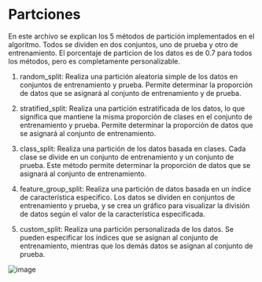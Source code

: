 # Partciones
En este archivo se explican los 5 métodos de partición implementados en el algoritmo. Todos se dividen en dos conjuntos, uno de prueba y otro de entrenamiento. El porcentaje de particion de los datos es de 0.7 para todos los métodos, pero es completamente personalizable.

1) random_split: Realiza una partición aleatoria simple de los datos en conjuntos de entrenamiento y prueba. Permite determinar la proporción de datos que se asignará al conjunto de entrenamiento y de prueba.

2) stratified_split: Realiza una partición estratificada de los datos, lo que significa que mantiene la misma proporción de clases en el conjunto de entrenamiento y prueba. Permite determinar la proporción de datos que se asignará al conjunto de entrenamiento.

3) class_split: Realiza una partición de los datos basada en clases. Cada clase se divide en un conjunto de entrenamiento y un conjunto de prueba. Este método permite determinar la proporción de datos que se asignará al conjunto de entrenamiento.

4) feature_group_split: Realiza una partición de datos basada en un índice de característica específico. Los datos se dividen en conjuntos de entrenamiento y prueba, y se crea un gráfico para visualizar la división de datos según el valor de la característica especificada.

5) custom_split: Realiza una partición personalizada de los datos. Se pueden especificar los índices que se asignan al conjunto de entrenamiento, mientras que los demás datos se asignan al conjunto de prueba.

![image](https://github.com/AxelZaldivar/Partciones/assets/89545307/6da97336-93e9-4432-908d-25dba5eef4d4)
